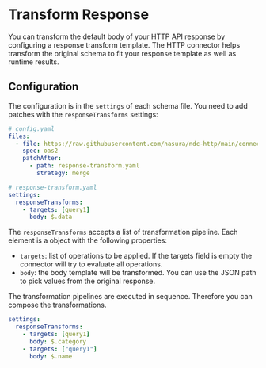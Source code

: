 # Transform Response

You can transform the default body of your HTTP API response by configuring a response transform template. The HTTP connector helps transform the original schema to fit your response template as well as runtime results.

## Configuration

The configuration is in the `settings` of each schema file. You need to add patches with the `responseTransforms` settings:

```yaml
# config.yaml
files:
  - file: https://raw.githubusercontent.com/hasura/ndc-http/main/connector/testdata/jsonplaceholder/swagger.json
    spec: oas2
    patchAfter:
      - path: response-transform.yaml
        strategy: merge
```

```yaml
# response-transform.yaml
settings:
  responseTransforms:
    - targets: [query1]
      body: $.data
```

The `responseTransforms` accepts a list of transformation pipeline. Each element is a object with the following properties:

- `targets`: list of operations to be applied. If the targets field is empty the connector will try to evaluate all operations.
- `body`: the body template will be transformed. You can use the JSON path to pick values from the original response.

The transformation pipelines are executed in sequence. Therefore you can compose the transformations.

```yaml
settings:
  responseTransforms:
    - targets: [query1]
      body: $.category
    - targets: ["query1"]
      body: $.name
```
